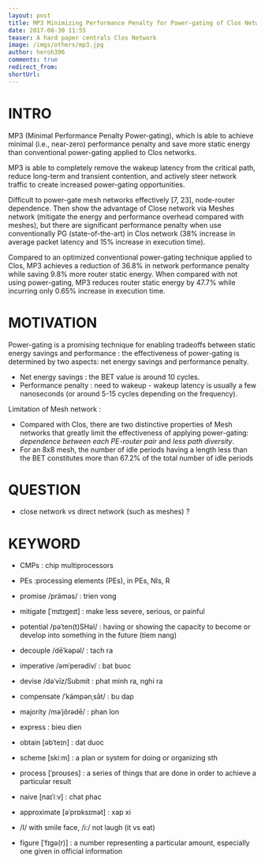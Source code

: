 ```yaml
---
layout: post
title: MP3 Minimizing Performance Penalty for Power-gating of Clos Network-on-Chip
date: 2017-08-30 11:55
teaser: A hard paper centrals Clos Network
image: /imgs/others/mp3.jpg
author: heroh396
comments: true
redirect_from:
shortUrl: 
---
```


# INTRO

MP3 (Minimal Performance Penalty Power-gating), which is able to achieve minimal (i.e., near-zero) performance penalty and save more static energy than conventional power-gating applied to Clos networks.

MP3 is able to completely remove the wakeup latency from the critical path, reduce long-term and transient contention, and actively steer network traffic to create increased power-gating opportunities.

Difficult to power-gate mesh networks effectively [7, 23], node-router dependence. Then show the advantage of Close network via Meshes network (mitigate the energy and performance overhead compared with meshes), but there are significant performance penalty when use conventionally PG (state-of-the-art) in Clos network (38% increase in average packet latency and 15% increase in execution time).

Compared to an optimized conventional power-gating technique applied to Clos, MP3 achieves a reduction of 36.8% in network performance penalty while saving 9.8% more router static energy. When compared with not using power-gating, MP3 reduces router static energy by 47.7% while incurring only 0.65% increase in execution time.

# MOTIVATION

Power-gating is a promising technique for enabling tradeoffs between static energy savings and performance : the effectiveness of power-gating is determined by two aspects: net energy savings and performance penalty.
- Net energy savings  : the BET value is around 10 cycles.
- Performance penalty : need to wakeup - wakeup latency is usually a few nanoseconds (or around 5-15 cycles depending on the frequency).

Limitation of Mesh network :
- Compared with Clos, there are two distinctive properties of Mesh networks that greatly limit the effectiveness of applying power-gating: _dependence between each PE-router pair_ and _less path diversity_.
- For an 8x8 mesh, the number of idle periods having a length less than the BET constitutes more than 67.2% of the total number of idle periods



# QUESTION

- close network vs direct network (such as meshes) ?


# KEYWORD

- CMPs			: chip multiprocessors
- PEs			:processing elements (PEs), in PEs, NIs, R

- promise	/präməs/		: trien vong
- mitigate 	[ˈmɪtɪɡeɪt]		: make less severe, serious, or painful
- potential /pəˈten(t)SHəl/	: having or showing the capacity to become or develop into something in the future (tiem nang)
- decouple 	/dēˈkəpəl/		: tach ra

- imperative /əmˈperədiv/	: bat buoc
- devise 	/dəˈvīz/Submit	: phat minh ra, nghi ra
- compensate /ˈkämpənˌsāt/	: bu dap
- majority 	/məˈjôrədē/		: phan lon
- express					: bieu dien
- obtain 	[əbˈteɪn]		: dat duoc
- scheme	[skiːm] 		: a plan or system for doing or organizing sth
- process	[ˈproʊses] 		: a series of things that are done in order to achieve a
  particular result
- naive		 [naɪˈiːv]		: chat phac
- approximate	[əˈprɒksɪmət]	: xap xi
- /I/ with smile face, /i:/ not laugh (it vs eat)
- figure	 [ˈfɪɡə(r)]		:  a number representing a particular amount, especially
  one given in official information


